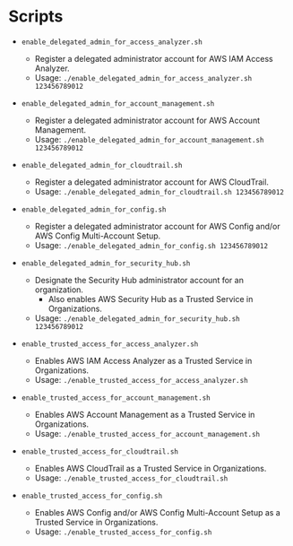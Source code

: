 # Scripts

- `enable_delegated_admin_for_access_analyzer.sh`
    - Register a delegated administrator account for AWS IAM Access Analyzer.
    - Usage: `./enable_delegated_admin_for_access_analyzer.sh 123456789012`

- `enable_delegated_admin_for_account_management.sh`
    - Register a delegated administrator account for AWS Account Management.
    - Usage: `./enable_delegated_admin_for_account_management.sh 123456789012`

- `enable_delegated_admin_for_cloudtrail.sh`
    - Register a delegated administrator account for AWS CloudTrail.
    - Usage: `./enable_delegated_admin_for_cloudtrail.sh 123456789012`

- `enable_delegated_admin_for_config.sh`
    - Register a delegated administrator account for AWS Config and/or AWS Config Multi-Account Setup.
    - Usage: `./enable_delegated_admin_for_config.sh 123456789012`

- `enable_delegated_admin_for_security_hub.sh`
    - Designate the Security Hub administrator account for an organization.
        - Also enables AWS Security Hub as a Trusted Service in Organizations.
    - Usage: `./enable_delegated_admin_for_security_hub.sh 123456789012`

- `enable_trusted_access_for_access_analyzer.sh`
    - Enables AWS IAM Access Analyzer as a Trusted Service in Organizations.
    - Usage: `./enable_trusted_access_for_access_analyzer.sh`

- `enable_trusted_access_for_account_management.sh`
    - Enables AWS Account Management as a Trusted Service in Organizations.
    - Usage: `./enable_trusted_access_for_account_management.sh`

- `enable_trusted_access_for_cloudtrail.sh`
    - Enables AWS CloudTrail as a Trusted Service in Organizations.
    - Usage: `./enable_trusted_access_for_cloudtrail.sh`

- `enable_trusted_access_for_config.sh`
    - Enables AWS Config and/or AWS Config Multi-Account Setup as a Trusted Service in Organizations.
    - Usage: `./enable_trusted_access_for_config.sh`
